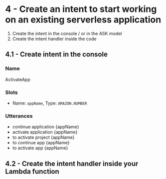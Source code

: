 # 4 - Create an intent to start working on an existing serverless application

1. Create the intent in the console / or in the ASK model
2. Create the intent handler inside the code

## 4.1 - Create intent in the console

### Name

ActivateApp

### Slots

- Name: `appName`, Type: `AMAZON.NUMBER`

### Utterances

- continue application {appName}
- activate application {appName}
- to activate project {appName}
- to continue app {appName}
- to activate app {appName}

## 4.2 - Create the intent handler inside your Lambda function